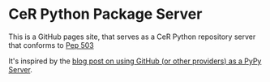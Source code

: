 # CeR Python Package Server

This is a GitHub pages site, that serves as a CeR Python repository server that conforms to [Pep 503](https://www.python.org/dev/peps/pep-0503/)

It's inspired by the [blog post on using GitHub (or other providers) as a PyPy Server](https://medium.freecodecamp.org/how-to-use-github-as-a-pypi-server-1c3b0d07db2).

